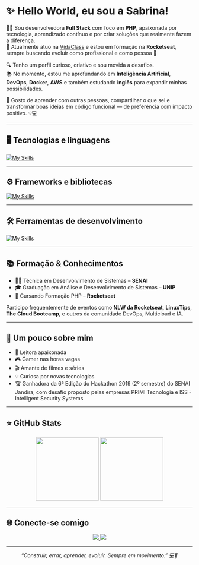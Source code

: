 
# ✨ Hello World, eu sou a Sabrina!

👩‍💻 Sou desenvolvedora **Full Stack** com foco em **PHP**, apaixonada por tecnologia, aprendizado contínuo e por criar soluções que realmente fazem a diferença.  
🏢 Atualmente atuo na [VidaClass](https://www.vidaclass.com.br/) e estou em formação na **Rocketseat**, sempre buscando evoluir como profissional e como pessoa 🚀

🔍 Tenho um perfil curioso, criativo e sou movida a desafios.  
📚 No momento, estou me aprofundando em **Inteligência Artificial**, **DevOps**, **Docker**, **AWS** e também estudando **inglês** para expandir minhas possibilidades.

🤝 Gosto de aprender com outras pessoas, compartilhar o que sei e transformar boas ideias em código funcional — de preferência com impacto positivo. 💡💻


---

## 🖥️ Tecnologias e linguagens

[![My Skills](https://skillicons.dev/icons?i=php,html,css,js,java,docker,aws)](https://skillicons.dev)

---

## ⚙️ Frameworks e bibliotecas

[![My Skills](https://skillicons.dev/icons?i=laravel,tailwind,react,nodejs,vite,spring,mysql,postgres)](https://skillicons.dev)

---

## 🛠 Ferramentas de desenvolvimento

[![My Skills](https://skillicons.dev/icons?i=git,github,figma,vscode,postman)](https://skillicons.dev)

---

## 📚 Formação & Conhecimentos

- 👩‍🎓 Técnica em Desenvolvimento de Sistemas – **SENAI**  
- 🎓 Graduação em Análise e Desenvolvimento de Sistemas – **UNIP**  
- 🚀 Cursando Formação PHP – **Rocketseat**  

Participo frequentemente de eventos como **NLW da Rocketseat**, **LinuxTips**, **The Cloud Bootcamp**, e outros da comunidade DevOps, Multicloud e IA.

---

## 🌟 Um pouco sobre mim

- 📖 Leitora apaixonada
- 🎮 Gamer nas horas vagas
- 🎬 Amante de filmes e séries
- 💡 Curiosa por novas tecnologias
- 🏆 Ganhadora da 6ª Edição do Hackathon 2019 (2º semestre) do SENAI Jandira, com desafio proposto pelas empresas PRIMI Tecnologia e ISS - Intelligent Security Systems

---

## ⭐ GitHub Stats

<div align="center">
  <img height="170" src="https://github-readme-stats.vercel.app/api?username=sahAlves&show_icons=true&theme=tokyonight&hide_title=true" />
  <img height="170" src="https://github-readme-stats.vercel.app/api/top-langs/?username=sahAlves&layout=compact&theme=tokyonight" />
</div>

---

## 🌐 Conecte-se comigo

<p align="center">
  <a href="https://www.linkedin.com/in/devsabrinasouza/">
    <img src="https://img.shields.io/badge/-LinkedIn-0077B5?style=for-the-badge&logo=linkedin&logoColor=white"/>
  </a>
  <a href="https://github.com/sahAlves">
    <img src="https://img.shields.io/badge/-GitHub-000?style=for-the-badge&logo=github&logoColor=white"/>
  </a>
</p>

---

<p align="center"><em>“Construir, errar, aprender, evoluir. Sempre em movimento.” 💻🚀</em></p>
